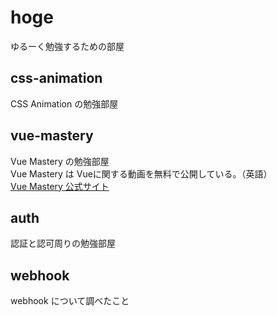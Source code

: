 # hoge
ゆるーく勉強するための部屋

## css-animation
CSS Animation の勉強部屋  

## vue-mastery
Vue Mastery の勉強部屋  
Vue Mastery は Vueに関する動画を無料で公開している。（英語）  
[Vue Mastery 公式サイト](https://www.vuemastery.com/)

## auth
認証と認可周りの勉強部屋

## webhook
webhook について調べたこと